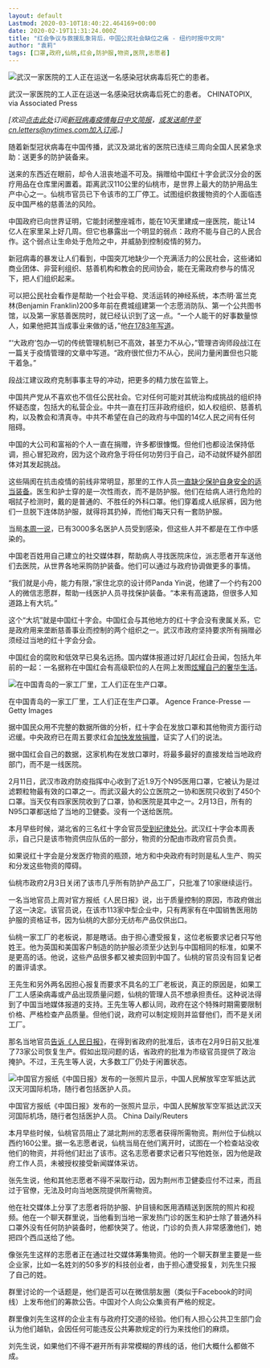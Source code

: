 ```yaml
---
layout: default
Lastmod: 2020-03-10T18:40:22.464169+00:00
date: 2020-02-19T11:31:24.000Z
title: "红会争议与救援乱象背后，中国公民社会缺位之痛 - 纽约时报中文网"
author: "袁莉"
tags: [口罩,政府,仙桃,红会,防护服,物资,医院,志愿者]
---
```


![武汉一家医院的工人正在运送一名感染冠状病毒后死亡的患者。](https://images.weserv.nl/?url=https%3A//static01.nyt.com/images/2020/02/17/business/00newworld-1/merlin_169038480_197b3084-2e53-45ba-ac12-0248d0b0ff65-master1050.jpg)

武汉一家医院的工人正在运送一名感染冠状病毒后死亡的患者。 CHINATOPIX, via Associated Press

_\[欢迎_[_点击此处_](https://sso.nytcn.me/email/?source=top-right)_订阅_[_新冠病毒疫情每日中文简报_](https://cn.nytimes.com/morning-brief/)_，或发送邮件至cn.letters@nytimes.com加入订阅。\]_

随着新型冠状病毒在中国传播，武汉及湖北省的医院已连续三周向全国人民紧急求助：送更多的防护装备来。

送来的东西近在眼前，却令人沮丧地遥不可及。捐赠给中国红十字会武汉分会的医疗用品在仓库里闲置着。距离武汉110公里的仙桃市，是世界上最大的防护用品生产中心之一。仙桃市官员已下令该市的工厂停工。试图组织救援物资的个人面临违反中国严格的慈善法的风险。

中国政府已向世界证明，它能封闭整座城市，能在10天里建成一座医院，能让14亿人在家里呆上好几周。但它也暴露出一个明显的弱点：政府不能与自己的人民合作。这个弱点让生命处于危险之中，并威胁到控制疫情的努力。

新冠病毒的暴发让人们看到，中国突兀地缺少一个充满活力的公民社会，这些诸如商业团体、非营利组织、慈善机构和教会的民间协会，能在无需政府参与的情况下，把人们组织起来。

可以把公民社会看作是帮助一个社会平稳、灵活运转的神经系统，本杰明·富兰克林(Benjamin Franklin)200多年前在费城组建第一个志愿消防队、第一个公共图书馆，以及第一家慈善医院时，就已经认识到了这一点。“一个人能干的好事数量惊人，如果他把其当成事业来做的话，”他[在1783年写道](https://founders.archives.gov/documents/Franklin/01-41-02-0049)。

“‘大政府’包办一切的传统管理机制已不高效，甚至力不从心，”管理咨询师段战江在一篇关于疫情管理的文章中写道。“政府很忙但力不从心，民间力量闲置但也只能干着急。”  

段战江建议政府克制事事主导的冲动，把更多的精力放在监管上。  

中国共产党从不喜欢也不信任公民社会。它对任何可能对其统治构成挑战的组织持怀疑态度，包括大的私营企业。中共一直在打压非政府组织，如人权组织、慈善机构，以及教会和清真寺。中共不希望在自己的政府与中国的14亿人民之间有任何阻碍。

中国的大公司和富裕的个人一直在捐赠，许多都很慷慨。但他们也都设法保持低调，担心冒犯政府，因为这个政府急于将任何功劳归于自己，动不动就怀疑外部团体对其发起挑战。

这些隔阂在抗击疫情的前线非常明显，那里的工作人员[一直缺少保护自身安全的适当装备](https://www.nytimes.com/2020/02/14/world/asia/china-coronavirus-doctors.html)。医生和护士穿的是一次性雨衣，而不是防护服。他们在给病人进行危险的咽拭子检测时，戴的是普通的、不胜任的外科口罩。他们穿着成人纸尿裤，因为他们一旦脱下连体防护服，就得将其扔掉，而他们每天只有一套防护服。

当局[本周一说](https://new.qq.com/omn/TWF20200/TWF2020021800449300.html)，已有3000多名医护人员受到感染，但这些人并不都是在工作中感染的。

中国老百姓用自己建立的社交媒体群，帮助病人寻找医院床位，派志愿者开车送他们去医院，从世界各地采购防护装备。他们可以通过与政府协调做更多的事情。

“我们就是小舟，能力有限，”家住北京的设计师Panda Yin说，他建了一个约有200人的微信志愿群，帮助一线医护人员寻找保护装备。“本来有高速路，但很多人知道路上有大坑。”

这个“大坑”就是中国红十字会。中国红会与其他地方的红十字会没有隶属关系，它是政府用来垄断慈善事业而控制的两个组织之一。武汉市政府坚持要求所有捐赠必须经过当地的红十字会分会。

中国红会的腐败和低效早已臭名远扬。国内媒体报道过好几起红会丑闻，包括九年前的一起：一名据称在中国红会有高级职位的人在网上发图[炫耀自己的奢华生活](https://www.nytimes.com/2011/07/04/world/asia/04china.html)。

![在中国青岛的一家工厂里，工人们正在生产口罩。](https://images.weserv.nl/?url=https%3A//static01.nyt.com/images/2020/02/17/business/00newworld-3/merlin_168466062_ed00625e-02fd-41ed-a4cc-a712750f4b2c-master1050.jpg)

在中国青岛的一家工厂里，工人们正在生产口罩。 Agence France-Presse — Getty Images

据中国民众用不完整的数据所做的分析，红十字会在发放口罩和其他物资方面行动迟缓。中央政府已在周五要求红会[加快发放捐赠](http://www.mca.gov.cn/article/xw/tzgg/202002/20200200024510.shtml)，证实了人们的说法。  

据中国红会自己的数据，这家机构在发放口罩时，将最多最好的直接发给当地政府部门，而不是一线医院。  

2月11日，武汉市政府防疫指挥中心收到了近1.9万个N95医用口罩，它被认为是过滤颗粒物最有效的口罩之一。而武汉最大的公立医院之一协和医院只收到了450个口罩。当天仅有四家医院收到了口罩，协和医院是其中之一。2月13日，所有的N95口罩都送给了当地的卫健委。没有一个送给医院。

本月早些时候，湖北省的三名红十字会官员[受到纪律处分](http://www.xinhuanet.com/english/2020-02/04/c_138755528.htm)。武汉红十字会本周表示，自己只是该市物资供应队伍的一部分，物资的分配由市政府官员负责。

如果说红十字会是分发医疗物资的瓶颈，地方和中央政府有时则是私人生产、购买和分发这些物资的障碍。  

仙桃市政府2月3日关闭了该市几乎所有防护产品工厂，只批准了10家继续运行。  

一名当地官员上周对官方报纸《人民日报》说，出于质量控制的原因，市政府做出了这一决定。该官员说，在该市113家中型企业中，只有两家有在中国销售医用防护服的资格证书，因为仙桃的大部分无纺布产品仅供出口。  

仙桃一家工厂的老板说，那是瞎话。由于担心遭受报复，这位老板要求记者只写他姓王。他为英国和美国客户制造的防护服必须至少达到与中国相同的标准，如果不是更高的话。他说，这些产品很多都又被卖回到中国了。仙桃的官员没有回复记者的置评请求。  

王先生和另外两名因担心报复而要求不具名的工厂老板说，真正的原因是，如果工厂工人感染病毒或产品出现质量问题，仙桃的管理人员不想承担责任。这种说法得到了中国当地媒体报道的支持。王先生等人都认同，政府在这个特殊时期需要限制价格、严格检查产品质量。但他们说，政府可以制定规则并监督他们，而不是关闭工厂。

那名当地官员[告诉《人民日报》](https://mp.weixin.qq.com/s/u52J7cTlNyXpcgGZvfmLnw)，在得到省政府的批准后，该市在2月9日前又批准了73家公司恢复生产。假如出现问题的话，省政府的批准为市级官员提供了政治掩护。不过，王先生等人说，大多数工厂仍处于闲置状态。  

![中国官方报纸《中国日报》发布的一张照片显示，中国人民解放军空军抵达武汉天河国际机场，随行者包括医护人员。](https://images.weserv.nl/?url=https%3A//static01.nyt.com/images/2020/02/17/business/00newworld-2/merlin_168461274_62be4cb8-590b-4d4c-8cba-e34ef510376f-master1050.jpg)

中国官方报纸《中国日报》发布的一张照片显示，中国人民解放军空军抵达武汉天河国际机场，随行者包括医护人员。 China Daily/Reuters

本月早些时候，仙桃官员阻止了湖北荆州的志愿者获得所需物资。荆州位于仙桃以西约160公里。据一名志愿者说，仙桃当局在他们离开时，试图在一个检查站没收他们的物资，并将他们赶出了该市。这名志愿者要求记者只写他姓张，因为他是政府工作人员，未被授权接受新闻媒体采访。  

张先生说，他和其他志愿者不得不采取行动，因为荆州市卫健委应付不过来，而且过于官僚，无法及时向当地医院提供所需物资。  

他在社交媒体上分享了志愿者将防护服、护目镜和医用酒精送到医院的照片和视频。他在一个聊天群里说，当他看到当地一家发热门诊的医生和护士除了普通外科口罩外没有任何防护装备时，他都快哭了。他说，门诊的负责人非常感激他们，她把四个西瓜送给了他。

像张先生这样的志愿者正在通过社交媒体筹集物资。他的一个聊天群里主要是一些企业家，比如一名姓刘的50多岁的科技创业者，由于担心遭受报复，刘先生只报了自己的姓。

群里讨论的一个话题是，他们是否可以在微信朋友圈（类似于Facebook的时间线）上发布他们的筹款公告。中国对个人向公众集资有严格的规定。  

群里像刘先生这样的企业主有与政府打交道的经验。他们有人担心公共卫生部门会认为他们越轨，会因任何可能违反公共筹款规定的行为来找他们的麻烦。  

刘先生说，如果他们不得不避开所有非常模糊的界线的话，他们大概什么都做不成。

